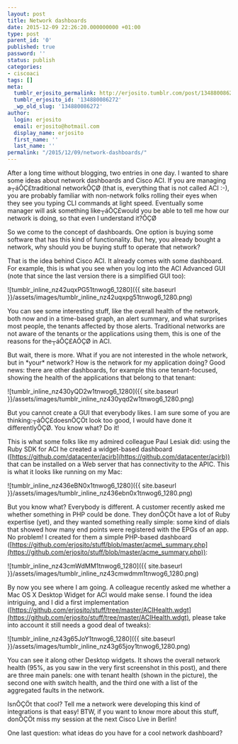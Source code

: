 ```yaml
---
layout: post
title: Network dashboards
date: 2015-12-09 22:26:20.000000000 +01:00
type: post
parent_id: '0'
published: true
password: ''
status: publish
categories:
- ciscoaci
tags: []
meta:
  tumblr_erjosito_permalink: http://erjosito.tumblr.com/post/134880086272/network-dashboards
  tumblr_erjosito_id: '134880086272'
  _wp_old_slug: '134880086272'
author:
  login: erjosito
  email: erjosito@hotmail.com
  display_name: erjosito
  first_name: ''
  last_name: ''
permalink: "/2015/12/09/network-dashboards/"
---
```

After a long time without blogging, two entries in one day. I wanted to share some ideas about network dashboards and Cisco ACI. If you are managing a┬áÔÇ£traditional networkÔÇØ (that is, everything that is not called ACI :-), you are probably familiar with non-network folks rolling their eyes when they see you typing CLI commands at light speed. Eventually some manager will ask something like┬áÔÇ£would you be able to tell me how our network is doing, so that even I understand it?ÔÇØ

So we come to the concept of dashboards. One option is buying some software that has this kind of functionality. But hey, you already bought a network, why should you be buying stuff to operate that network?

That is the idea behind Cisco ACI. It already comes with some dashboard. For example, this is what you see when you log into the ACI Advanced GUI (note that since the last version there is a simplified GUI too):

![tumblr_inline_nz42uqxPG51tnwog6_1280]({{ site.baseurl }}/assets/images/tumblr_inline_nz42uqxpg51tnwog6_1280.png)

You can see some interesting stuff, like the overall health of the network, both now and in a time-based graph, an alert summary, and what surprises most people, the tenants affected by those alerts. Traditional networks are not aware of the tenants or the applications using them, this is one of the reasons for the┬áÔÇ£AÔÇØ in ACI.

But wait, there is more. What if you are not interested in the whole network, but in \*your\* network? How is the network for my application doing? Good news: there are other dashboards, for example this one tenant-focused, showing the health of the applications that belong to that tenant:

![tumblr_inline_nz430yQD2w1tnwog6_1280]({{ site.baseurl }}/assets/images/tumblr_inline_nz430yqd2w1tnwog6_1280.png)

But you cannot create a GUI that everybody likes. I am sure some of you are thinking:┬áÔÇ£doesnÔÇÖt look too good, I would have done it differentlyÔÇØ. You know what? Do it!

This is what some folks like my admired colleague Paul Lesiak did: using the Ruby SDK for ACI he created a widget-based dashboard ([https://github.com/datacenter/acirb](https://github.com/datacenter/acirb)) that can be installed on a Web server that has connectivity to the APIC. This is what it looks like running on my Mac:

![tumblr_inline_nz436eBN0x1tnwog6_1280]({{ site.baseurl }}/assets/images/tumblr_inline_nz436ebn0x1tnwog6_1280.png)

But you know what? Everybody is different. A customer recently asked me whether something in PHP could be done. They donÔÇÖt have a lot of Ruby expertise (yet), and they wanted something really simple: some kind of dials that showed how many end points were registered with the EPGs of an app. No problem! I created for them a simple PHP-based dashboard ([https://github.com/erjosito/stuff/blob/master/acme\_summary.php](https://github.com/erjosito/stuff/blob/master/acme_summary.php)):

![tumblr_inline_nz43cmWdMM1tnwog6_1280]({{ site.baseurl }}/assets/images/tumblr_inline_nz43cmwdmm1tnwog6_1280.png)

By now you see where I am going. A colleague recently asked me whether a Mac OS X Desktop Widget for ACI would make sense. I found the idea intriguing, and I did a first implementation ([https://github.com/erjosito/stuff/tree/master/ACIHealth.wdgt](https://github.com/erjosito/stuff/tree/master/ACIHealth.wdgt), please take into account it still needs a good deal of tweaks):

![tumblr_inline_nz43g65JoY1tnwog6_1280]({{ site.baseurl }}/assets/images/tumblr_inline_nz43g65joy1tnwog6_1280.png)

You can see it along other Desktop widgets. It shows the overall network health (95%, as you saw in the very first screenshot in this post), and there are three main panels: one with tenant health (shown in the picture), the second one with switch health, and the third one with a list of the aggregated faults in the network.

IsnÔÇÖt that cool? Tell me a network were developing this kind of integrations is that easy! BTW, if you want to know more about this stuff, donÔÇÖt miss my session at the next Cisco Live in Berlin!

One last question: what ideas do you have for a cool network dashboard?

